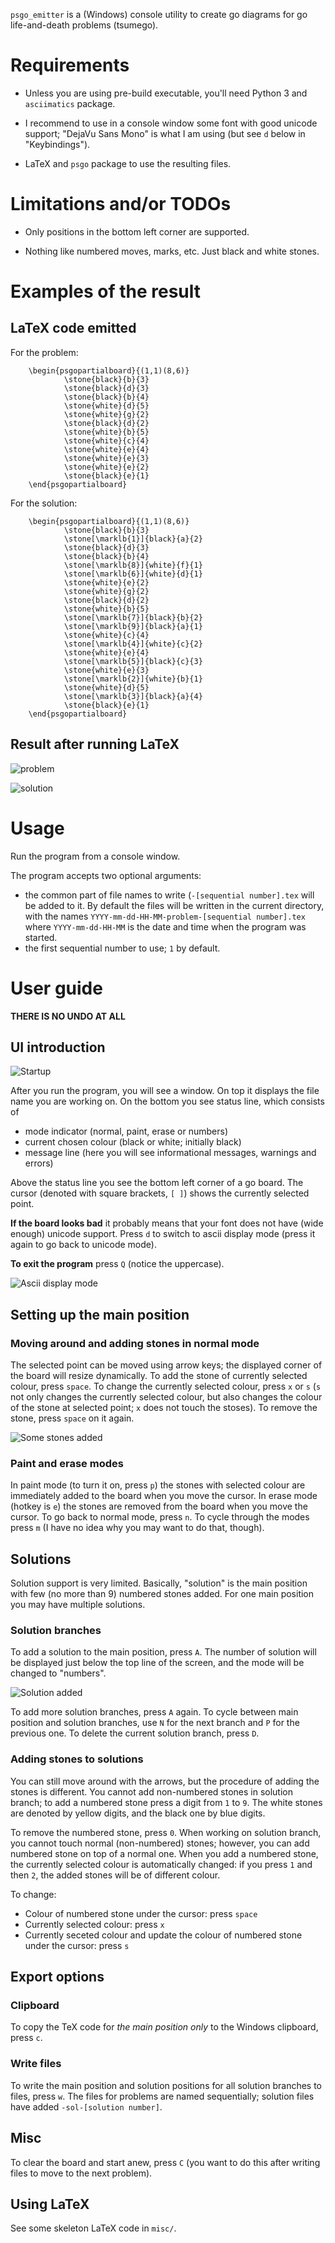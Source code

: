 `psgo_emitter` is a (Windows) console utility to create go diagrams for go life-and-death problems (tsumego).

# Requirements

* Unless you are using pre-build executable, you'll need Python 3 and `asciimatics` package.

* I recommend to use in a console window some font with good unicode support; "DejaVu Sans Mono" is what I am using (but see `d` below in "Keybindings").

* LaTeX and `psgo` package to use the resulting files.

# Limitations and/or TODOs

* Only positions in the bottom left corner are supported.

* Nothing like numbered moves, marks, etc. Just black and white stones.

# Examples of the result

## LaTeX code emitted

For the problem:

        \begin{psgopartialboard}{(1,1)(8,6)}
                \stone{black}{b}{3}
                \stone{black}{d}{3}
                \stone{black}{b}{4}
                \stone{white}{d}{5}
                \stone{white}{g}{2}
                \stone{black}{d}{2}
                \stone{white}{b}{5}
                \stone{white}{c}{4}
                \stone{white}{e}{4}
                \stone{white}{e}{3}
                \stone{white}{e}{2}
                \stone{black}{e}{1}
        \end{psgopartialboard}

For the solution:

        \begin{psgopartialboard}{(1,1)(8,6)}
                \stone{black}{b}{3}
                \stone[\marklb{1}]{black}{a}{2}
                \stone{black}{d}{3}
                \stone{black}{b}{4}
                \stone[\marklb{8}]{white}{f}{1}
                \stone[\marklb{6}]{white}{d}{1}
                \stone{white}{e}{2}
                \stone{white}{g}{2}
                \stone{black}{d}{2}
                \stone{white}{b}{5}
                \stone[\marklb{7}]{black}{b}{2}
                \stone[\marklb{9}]{black}{a}{1}
                \stone{white}{c}{4}
                \stone[\marklb{4}]{white}{c}{2}
                \stone{white}{e}{4}
                \stone[\marklb{5}]{black}{c}{3}
                \stone{white}{e}{3}
                \stone[\marklb{2}]{white}{b}{1}
                \stone{white}{d}{5}
                \stone[\marklb{3}]{black}{a}{4}
                \stone{black}{e}{1}
        \end{psgopartialboard}

## Result after running LaTeX

![problem](docs/images/problem.png)

![solution](docs/images/solution.png)

# Usage

Run the program from a console window.

The program accepts two optional arguments:

* the common part of file names to write (`-[sequential number].tex` will be added to it. By default the files will be written in the current directory, with the names `YYYY-mm-dd-HH-MM-problem-[sequential number].tex` where `YYYY-mm-dd-HH-MM` is the date and time when the program was started.
* the first sequential number to use; `1` by default.

# User guide

**THERE IS NO UNDO AT ALL**

## UI introduction

![Startup](docs/images/main_window.png)

After you run the program, you will see a window. On top it displays the file name you are working on. On the bottom you see status line, which consists of

* mode indicator (normal, paint, erase or numbers)
* current chosen colour (black or white; initially black)
* message line (here you will see informational messages, warnings and errors)

Above the status line you see the bottom left corner of a go board. The cursor (denoted with square brackets, `[ ]`) shows the currently selected point.

**If the board looks bad** it probably means that your font does not have (wide enough) unicode support. Press `d` to switch to ascii display mode (press it again to go back to unicode mode).

**To exit the program** press `Q` (notice the uppercase).

![Ascii display mode](docs/images/ascii.png)

## Setting up the main position

### Moving around and adding stones in normal mode

The selected point can be moved using arrow keys; the displayed corner of the board will resize dynamically. To add the stone of currently selected colour, press `space`. To change the currently selected colour, press `x` or `s` (`s` not only changes the currently selected colour, but also changes the colour of the stone at selected point; `x` does not touch the stoses). To remove the stone, press `space` on it again.

![Some stones added](docs/images/some_stones.png)

### Paint and erase modes

In paint mode (to turn it on, press `p`) the stones with selected colour are immediately added to the board when you move the cursor. In erase mode (hotkey is `e`) the stones are removed from the board when you move the cursor. To go back to normal mode, press `n`. To cycle through the modes press `m` (I have no idea why you may want to do that, though).

## Solutions

Solution support is very limited. Basically, "solution" is the main position with few (no more than 9) numbered stones added. For one main position you may have multiple solutions.

### Solution branches

To add a solution to the main position, press `A`. The number of solution will be displayed just below the top line of the screen, and the mode will be changed to "numbers".

![Solution added](docs/images/solution_added.png)

To add more solution branches, press `A` again. To cycle between main position and solution branches, use `N` for the next branch and `P` for the previous one. To delete the current solution branch, press `D`.

### Adding stones to solutions

You can still move around with the arrows, but the procedure of adding the stones is different. You cannot add non-numbered stones in solution branch; to add a numbered stone press a digit from `1` to `9`. The white stones are denoted by yellow digits, and the black one by blue digits.

To remove the numbered stone, press `0`. When working on solution branch, you cannot touch normal (non-numbered) stones; however, you can add numbered stone on top of a normal one. When you add a numbered stone, the currently selected colour is automatically changed: if you press `1` and then `2`, the added stones will be of different colour.

To change:

* Colour of numbered stone under the cursor: press `space`
* Currently selected colour: press `x`
* Currently seceted colour and update the colour of numbered stone under the cursor: press `s`

## Export options

### Clipboard

To copy the TeX code for *the main position only* to the Windows clipboard, press `c`.

### Write files

To write the main position and solution positions for all solution branches to files, press `w`. The files for problems are named sequentially; solution files have added `-sol-[solution number]`.

## Misc

To clear the board and start anew, press `C` (you want to do this after writing files to move to the next problem).

## Using LaTeX

See some skeleton LaTeX code in `misc/`.
